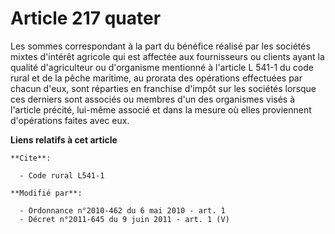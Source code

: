 # Article 217 quater

Les sommes correspondant à la part du bénéfice réalisé par les sociétés mixtes d'intérêt agricole qui est affectée aux
fournisseurs ou clients ayant la qualité d'agriculteur ou d'organisme mentionné à l'article L 541-1 du code rural et de la
pêche maritime, au prorata des opérations effectuées par chacun d'eux, sont réparties en franchise d'impôt sur les sociétés
lorsque ces derniers sont associés ou membres d'un des organismes visés à l'article précité, lui-même associé et dans la
mesure où elles proviennent d'opérations faites avec eux.

**Liens relatifs à cet article**

	**Cite**:

	  - Code rural L541-1

	**Modifié par**:

	  - Ordonnance n°2010-462 du 6 mai 2010 - art. 1
	  - Décret n°2011-645 du 9 juin 2011 - art. 1 (V)
